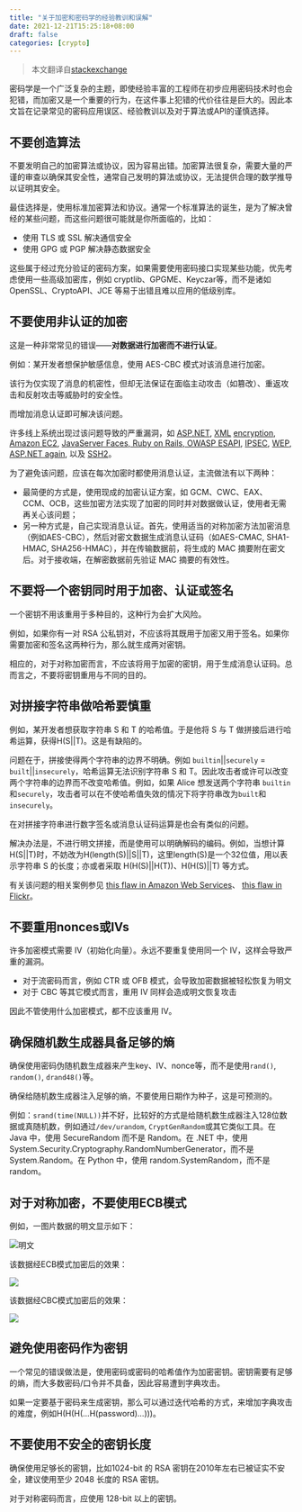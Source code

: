 ```yaml
---
title: "关于加密和密码学的经验教训和误解"
date: 2021-12-21T15:25:18+08:00
draft: false
categories: [crypto]
---
```


> 本文翻译自[stackexchange](https://security.stackexchange.com/questions/2202/lessons-learned-and-misconceptions-regarding-encryption-and-cryptology)

密码学是一个广泛复杂的主题，即使经验丰富的工程师在初步应用密码技术时也会犯错，而加密又是一个重要的行为，在这件事上犯错的代价往往是巨大的。因此本文旨在记录常见的密码应用误区、经验教训以及对于算法或API的谨慎选择。

## 不要创造算法

不要发明自己的加密算法或协议，因为容易出错。加密算法很复杂，需要大量的严谨的审查以确保其安全性，通常自己发明的算法或协议，无法提供合理的数学推导以证明其安全。

最佳选择是，使用标准加密算法和协议。通常一个标准算法的诞生，是为了解决曾经的某些问题，而这些问题很可能就是你所面临的，比如：

- 使用 TLS 或 SSL 解决通信安全
- 使用 GPG 或 PGP 解决静态数据安全

这些属于经过充分验证的密码方案，如果需要使用密码接口实现某些功能，优先考虑使用一些高级加密库，例如 cryptlib、GPGME、Keyczar等，而不是诸如 OpenSSL、CryptoAPI、JCE 等易于出错且难以应用的低级别库。

## 不要使用非认证的加密

这是一种非常常见的错误——**对数据进行加密而不进行认证**。

例如：某开发者想保护敏感信息，使用 AES-CBC 模式对该消息进行加密。

该行为仅实现了消息的机密性，但却无法保证在面临主动攻击（如篡改）、重返攻击和反射攻击等威胁时的安全性。

而增加消息认证即可解决该问题。

许多线上系统出现过该问题导致的严重漏洞，如 [ASP.NET](http://netifera.com/research/poet/ieee-aspnetcrypto.pdf), [XML](https://crypto.stackexchange.com/q/1066/351) [encryption](https://crypto.stackexchange.com/q/1042/351), [Amazon EC2](http://www.informationweek.com/news/security/vulnerabilities/231901532), [JavaServer Faces, Ruby on Rails, OWASP ESAPI](http://usenix.org/events/woot10/tech/full_papers/Rizzo.pdf), [IPSEC](http://www.cs.columbia.edu/~smb/papers/badesp.ps), [WEP](http://www.cs.berkeley.edu/~daw/papers/wep-mob01.pdf), [ASP.NET again](https://www.trustwave.com/spiderlabs/advisories/TWSL2010-001.txt), 以及 [SSH2](http://lasecwww.epfl.ch/pub/lasec/doc/Vau02a.ps)。

为了避免该问题，应该在每次加密时都使用消息认证，主流做法有以下两种：

- 最简便的方式是，使用现成的加密认证方案，如 GCM、CWC、EAX、CCM、OCB，这些加密方法实现了加密的同时并对数据做认证，使用者无需再关心该问题；
- 另一种方式是，自己实现消息认证。首先，使用适当的对称加密方法加密消息（例如AES-CBC），然后对密文数据生成消息认证码（如AES-CMAC, SHA1-HMAC, SHA256-HMAC），并在传输数据前，将生成的 MAC 摘要附在密文后。对于接收端，在解密数据前先验证 MAC 摘要的有效性。

## 不要将一个密钥同时用于加密、认证或签名

一个密钥不用该重用于多种目的，这种行为会扩大风险。

例如，如果你有一对 RSA 公私钥对，不应该将其既用于加密又用于签名。如果你需要加密和签名这两种行为，那么就生成两对密钥。

相应的，对于对称加密而言，不应该将用于加密的密钥，用于生成消息认证码。总而言之，不要将密钥重用与不同的目的。

## 对拼接字符串做哈希要慎重

例如，某开发者想获取字符串 S 和 T 的哈希值。于是他将 S 与 T 做拼接后进行哈希运算，获得H(S||T)。这是有缺陷的。

问题在于，拼接使得两个字符串的边界不明确。例如 ``builtin``||``securely`` = ``built``||``insecurely``，哈希运算无法识别字符串 S 和 T。因此攻击者或许可以改变两个字符串的边界而不改变哈希值。例如，如果 Alice 想发送两个字符串 ``builtin ``和``securely``，攻击者可以在不使哈希值失效的情况下将字符串改为``built``和``insecurely``。

在对拼接字符串进行数字签名或消息认证码运算是也会有类似的问题。

解决办法是，不进行明文拼接，而是使用可以明确解码的编码。例如，当想计算H(S||T)时，不妨改为H(length(S)||S||T)，这里length(S)是一个32位值，用以表示字符串 S 的长度；亦或者采取 H(H(S)||H(T))、H(H(S)||T) 等方式。

有关该问题的相关案例参见 [this flaw in Amazon Web Services](http://rdist.root.org/2009/05/20/amazon-web-services-signature-vulnerability/)、 [this flaw in Flickr](http://netifera.com/research/flickr_api_signature_forgery.pdf)。

## 不要重用nonces或IVs

许多加密模式需要 IV（初始化向量）。永远不要重复使用同一个 IV，这样会导致严重的漏洞。

- 对于流密码而言，例如 CTR 或 OFB 模式，会导致加密数据被轻松恢复为明文
- 对于 CBC 等其它模式而言，重用 IV 同样会造成明文恢复攻击

因此不管使用什么加密模式，都不应该重用 IV。

## 确保随机数生成器具备足够的熵

确保使用密码伪随机数生成器来产生key、IV、nonce等，而不是使用``rand()``, ``random()``, ``drand48()``等。

确保给随机数生成器注入足够的熵，不要使用日期作为种子，这是可预测的。

例如：``srand(time(NULL))``并不好，比较好的方式是给随机数生成器注入128位数据或真随机数，例如通过``/dev/urandom``, ``CryptGenRandom``或其它类似工具。在 Java 中，使用 SecureRandom 而不是 Random。在 .NET 中，使用 System.Security.Cryptography.RandomNumberGenerator，而不是 System.Random。在 Python 中，使用 random.SystemRandom，而不是 random。

## 对于对称加密，不要使用ECB模式

例如，一图片数据的明文显示如下：

![明文](https://upload.wikimedia.org/wikipedia/commons/5/56/Tux.jpg)

该数据经ECB模式加密后的效果：

![](https://upload.wikimedia.org/wikipedia/commons/f/f0/Tux_ecb.jpg)

该数据经CBC模式加密后的效果：

![](https://upload.wikimedia.org/wikipedia/commons/a/a0/Tux_secure.jpg)

## 避免使用密码作为密钥

一个常见的错误做法是，使用密码或密码的哈希值作为加密密钥。密钥需要有足够的熵，而大多数密码/口令并不具备，因此容易遭到字典攻击。

如果一定要基于密码来生成密钥，那么可以通过迭代哈希的方式，来增加字典攻击的难度，例如H(H(H(...H(password)...)))。

## 不要使用不安全的密钥长度

确保使用足够长的密钥，比如1024-bit 的 RSA 密钥在2010年左右已被证实不安全，建议使用至少 2048 长度的 RSA 密钥。

对于对称密码而言，应使用 128-bit 以上的密钥。

<!--more-->

